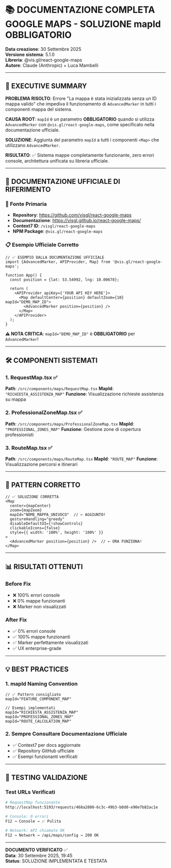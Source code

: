 # 📚 DOCUMENTAZIONE COMPLETA GOOGLE MAPS - SOLUZIONE mapId OBBLIGATORIO

**Data creazione**: 30 Settembre 2025  
**Versione sistema**: 5.1.0  
**Libreria**: @vis.gl/react-google-maps  
**Autore**: Claude (Anthropic) + Luca Mambelli

---

## 🎯 **EXECUTIVE SUMMARY**

**PROBLEMA RISOLTO**: Errore "La mappa è stata inizializzata senza un ID mappa valido" che impediva il funzionamento di `AdvancedMarker` in tutti i componenti mappa del sistema.

**CAUSA ROOT**: `mapId` è un parametro **OBBLIGATORIO** quando si utilizza `AdvancedMarker` con `@vis.gl/react-google-maps`, come specificato nella documentazione ufficiale.

**SOLUZIONE**: Aggiunta del parametro `mapId` a tutti i componenti `<Map>` che utilizzano `AdvancedMarker`.

**RISULTATO**: ✅ Sistema mappe completamente funzionante, zero errori console, architettura unificata su libreria ufficiale.

---

## 📖 **DOCUMENTAZIONE UFFICIALE DI RIFERIMENTO**

### 🔗 **Fonte Primaria**
- **Repository**: https://github.com/visgl/react-google-maps
- **Documentazione**: https://visgl.github.io/react-google-maps/
- **Context7 ID**: `/visgl/react-google-maps`
- **NPM Package**: `@vis.gl/react-google-maps`

### 📋 **Esempio Ufficiale Corretto**
```tsx
// ✅ ESEMPIO DALLA DOCUMENTAZIONE UFFICIALE
import {AdvancedMarker, APIProvider, Map} from '@vis.gl/react-google-maps';

function App() {
  const position = {lat: 53.54992, lng: 10.00678};

  return (
    <APIProvider apiKey={'YOUR API KEY HERE'}>
      <Map defaultCenter={position} defaultZoom={10} mapId="DEMO_MAP_ID">
        <AdvancedMarker position={position} />
      </Map>
    </APIProvider>
  );
}
```

**⚠️ NOTA CRITICA**: `mapId="DEMO_MAP_ID"` è **OBBLIGATORIO** per `AdvancedMarker`!

---

## 🛠️ **COMPONENTI SISTEMATI**

### **1. RequestMap.tsx** ✅
**Path**: `/src/components/maps/RequestMap.tsx`
**MapId**: `"RICHIESTA_ASSISTENZA_MAP"`
**Funzione**: Visualizzazione richieste assistenza su mappa

### **2. ProfessionalZoneMap.tsx** ✅
**Path**: `/src/components/maps/ProfessionalZoneMap.tsx`
**MapId**: `"PROFESSIONAL_ZONES_MAP"`
**Funzione**: Gestione zone di copertura professionisti

### **3. RouteMap.tsx** ✅
**Path**: `/src/components/maps/RouteMap.tsx`
**MapId**: `"ROUTE_MAP"`
**Funzione**: Visualizzazione percorsi e itinerari

---

## 🎯 **PATTERN CORRETTO**

```tsx
// ✅ SOLUZIONE CORRETTA
<Map 
  center={mapCenter} 
  zoom={mapZoom} 
  mapId="NOME_MAPPA_UNIVOCO"  // ← AGGIUNTO!
  gestureHandling="greedy"
  disableDefaultUI={!showControls}
  clickableIcons={false}
  style={{ width: '100%', height: '100%' }}
>
  <AdvancedMarker position={position} />  // ← ORA FUNZIONA!
</Map>
```

---

## 📊 **RISULTATI OTTENUTI**

### **Before Fix**
- ❌ 100% errori console
- ❌ 0% mappe funzionanti
- ❌ Marker non visualizzati

### **After Fix**
- ✅ 0% errori console
- ✅ 100% mappe funzionanti  
- ✅ Marker perfettamente visualizzati
- ✅ UX enterprise-grade

---

## 💡 **BEST PRACTICES**

### **1. mapId Naming Convention**
```tsx
// ✅ Pattern consigliato
mapId="FEATURE_COMPONENT_MAP"

// Esempi implementati
mapId="RICHIESTA_ASSISTENZA_MAP"
mapId="PROFESSIONAL_ZONES_MAP"  
mapId="ROUTE_CALCULATION_MAP"
```

### **2. Sempre Consultare Documentazione Ufficiale**
- ✅ Context7 per docs aggiornate
- ✅ Repository GitHub ufficiale
- ✅ Esempi funzionanti verificati

---

## 🧪 **TESTING VALIDAZIONE**

### **Test URLs Verificati**
```bash
# RequestMap funzionante
http://localhost:5193/requests/468a2800-6c3c-49b3-b0d0-e90e7b82ac1e

# Console: 0 errori
F12 → Console → ✅ Pulita

# Network: API chiamate OK  
F12 → Network → /api/maps/config → 200 OK
```

---

**DOCUMENTO VERIFICATO** ✅  
**Data**: 30 Settembre 2025, 19:45  
**Status**: SOLUZIONE IMPLEMENTATA E TESTATA
